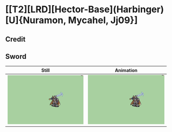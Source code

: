 # [\[T2\]\[LRD\]\[Hector-Base\]\(Harbinger\)\[U\]{Nuramon, Mycahel, Jj09}]

## Credit


	
## Sword

| Still | Animation |
| :---: | :-------: |
| ![Sword still](./Sword_000.png) | ![Sword animation](./Sword.gif) |
